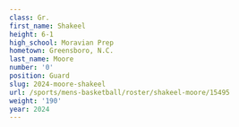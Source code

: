 ```yaml
---
class: Gr.
first_name: Shakeel
height: 6-1
high_school: Moravian Prep
hometown: Greensboro, N.C.
last_name: Moore
number: '0'
position: Guard
slug: 2024-moore-shakeel
url: /sports/mens-basketball/roster/shakeel-moore/15495
weight: '190'
year: 2024
---
```

